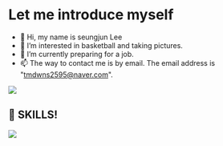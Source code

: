 # Let me introduce myself
- 👋 Hi, my name is seungjun Lee
- 👀 I’m interested in basketball and taking pictures.
- 🌱 I’m currently preparing for a job.
- 📫 The way to contact me is by email. The email address is "tmdwns2595@naver.com".

<img src="https://img.shields.io/badge/Instagram-E4405F?style=flat-square&logo=Instagram&logoColor=white" href="https://www.instagram.com/ls__junjun/"/>

## :muscle: SKILLS!
<img src="https://img.shields.io/badge/Android-3DDC84?style=flat-square&logo=Android&logoColor=white"/>
